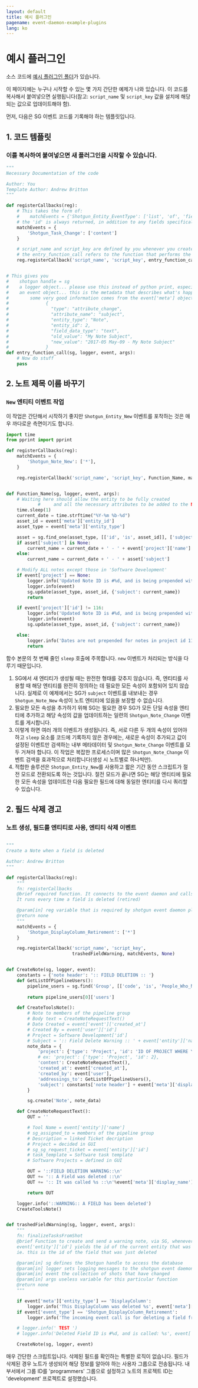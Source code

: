 ```yaml
---
layout: default
title: 예시 플러그인
pagename: event-daemon-example-plugins
lang: ko
---
```


# 예시 플러그인

소스 코드에 [예시 플러그인 폴더](https://github.com/shotgunsoftware/shotgunEvents/tree/master/src/examplePlugins)가 있습니다.

이 페이지에는 누구나 시작할 수 있는 몇 가지 간단한 예제가 나와 있습니다. 이 코드를 복사해서 붙여넣으면 실행됩니다(참고: `script_name` 및 `script_key` 값을 설치에 해당되는 값으로 업데이트해야 함).

먼저, 다음은 SG 이벤트 코드를 기록해야 하는 템플릿입니다.

## 1. 코드 템플릿

### 이를 복사하여 붙여넣으면 새 플러그인을 시작할 수 있습니다.

```python
"""
Necessary Documentation of the code

Author: You
Template Author: Andrew Britton
"""

def registerCallbacks(reg):
    # This takes the form of:
    #    matchEvents = {'Shotgun_Entity_EventType': ['list', 'of', 'field', 'names', 'you', 'need', 'sg_custom_field']}
    # the 'id' is always returned, in addition to any fields specifically requested by your callback
    matchEvents = {
        'Shotgun_Task_Change': ['content']
    }

    # script_name and script_key are defined by you whenever you create a SG script
    # the entry_function_call refers to the function that performs the work of the event plugin
    reg.registerCallback('script_name', 'script_key', entry_function_call, matchEvents, None)


# This gives you
#    shotgun handle = sg
#    a logger object... please use this instead of python print, especially if you respect your time and your fellow developers
#    an event object... this is the metadata that describes what's happening with the particular event.
#        some very good information comes from the event['meta'] object, below is the example event['meta'] data from the subject renamer plugin
#              {
#                "type": "attribute_change",
#                "attribute_name": "subject",
#                "entity_type": "Note",
#                "entity_id": 2,
#                "field_data_type": "text",
#                "old_value": "My Note Subject",
#                "new_value": "2017-05 May-09 - My Note Subject"
#              }
def entry_function_call(sg, logger, event, args):
    # Now do stuff
    pass
```

## 2. 노트 제목 이름 바꾸기

### `New` 엔티티 이벤트 작업

이 작업은 간단해서 시작하기 좋지만 `Shotgun_Entity_New` 이벤트를 포착하는 것은 매우 까다로운 측면이기도 합니다.

```python
import time
from pprint import pprint

def registerCallbacks(reg):
    matchEvents = {
        'Shotgun_Note_New': ['*'],
    }

    reg.registerCallback('script_name', 'script_key', Function_Name, matchEvents, None)


def Function_Name(sg, logger, event, args):
    # Waiting here should allow the entity to be fully created
            #     and all the necessary attributes to be added to the NOTE entity
    time.sleep(1)
    current_date = time.strftime("%Y-%m %b-%d")
    asset_id = event['meta']['entity_id']
    asset_type = event['meta']['entity_type']

    asset = sg.find_one(asset_type, [['id', 'is', asset_id]], ['subject'])
    if asset['subject'] is None:
        current_name = current_date + ' - ' + event['project']['name'] + ' - ' + event['user']['name']
    else:
        current_name = current_date + ' - ' + asset['subject']

    # Modify ALL notes except those in 'Software Development'
    if event['project'] == None:
        logger.info('Updated Note ID is #%d, and is being prepended with "%s"', asset_id, current_date)
        logger.info(event)
        sg.update(asset_type, asset_id, {'subject': current_name})
        return

    if event['project']['id'] != 116:
        logger.info('Updated Note ID is #%d, and is being prepended with "%s"', asset_id, current_date)
        logger.info(event)
        sg.update(asset_type, asset_id, {'subject': current_name})

    else:
        logger.info('Dates are not prepended for notes in project id 116 - Software Development')
        return
```

함수 본문의 첫 번째 줄인 `sleep` 호출에 주목합니다. `new` 이벤트가 처리되는 방식을 다루기 때문입니다.

1. SG에서 새 엔티티가 생성될 때는 완전한 형태를 갖추지 않습니다. 즉, 엔티티를 사용할 때 해당 엔티티를 완전히 정의하는 데 필요한 모든 속성이 포함되어 있지 않습니다. 실제로 이 예제에서는 SG가 `subject` 이벤트를 내보내는 경우 `Shotgun_Note_New` 속성이 노트 엔티티에 있음을 보장할 수 없습니다.
2. 필요한 모든 속성을 추가하기 위해 SG는 필요한 경우 SG가 모든 단일 속성을 엔티티에 추가하고 해당 속성의 값을 업데이트하는 일련의 `Shotgun_Note_Change` 이벤트를 게시합니다.
3. 이렇게 하면 여러 개의 이벤트가 생성됩니다. 즉, 서로 다른 두 개의 속성이 있어야 하고 `sleep` 요소를 코드에 기록하지 않은 경우에는, 새로운 속성이 추가되고 값이 설정된 이벤트만 검색하는 내부 메타데이터 및 `Shotgun_Note_Change` 이벤트를 모두 거쳐야 합니다. 이 작업은 복잡한 프로세스이며 많은 `Shotgun_Note_Change` 이벤트 검색을 효과적으로 처리합니다(생성 시 노트별로 하나씩만).
4. 적합한 솔루션은 `Shotgun_Entity_New`를 사용하고 짧은 기간 동안 스크립트가 절전 모드로 전환되도록 하는 것입니다. 절전 모드가 끝나면 SG는 해당 엔티티에 필요한 모든 속성을 업데이트한 다음 필요한 필드에 대해 동일한 엔티티를 다시 쿼리할 수 있습니다.

## 2. 필드 삭제 경고

### 노트 생성, 필드를 엔티티로 사용, 엔티티 삭제 이벤트

```python

"""
Create a Note when a field is deleted

Author: Andrew Britton
"""

def registerCallbacks(reg):
    """
    fn: registerCallbacks
    @brief required function. It connects to the event daemon and calls the trashedFieldWarning Function.
    It runs every time a field is deleted (retired)

    @param[in] reg variable that is required by shotgun event daemon plugins
    @return none
    """
    matchEvents = {
        'Shotgun_DisplayColumn_Retirement': ['*']
    }

    reg.registerCallback('script_name', 'script_key',
                         trashedFieldWarning, matchEvents, None)


def CreateNote(sg, logger, event):
    constants = {'note header': ':: FIELD DELETION :: '}
    def GetListOfPipelineUsers():
        pipeline_users = sg.find('Group', [['code', 'is', 'People_Who_Need_to_Know']], ['code', 'users', 'addressings_to',
                                                                         'sg_ticket_type', 'sg_priority'])
        return pipeline_users[0]['users']

    def CreateToolsNote():
        # Note to members of the pipeline group
        # Body text = CreateNoteRequestText()
        # Date Created = event['event']['created_at']
        # Created By = event['user']['id']
        # Project = Software Development['id']
        # Subject = ':: Field Delete Warning :: ' + event['entity']['name']
        note_data = {
            'project': {'type': 'Project', 'id': 'ID OF PROJECT WHERE YOU WANT THE NOTE REPORTED TO'},
            # ex: 'project': {'type': 'Project', 'id': 2},
            'content': CreateNoteRequestText(),
            'created_at': event['created_at'],
            'created_by': event['user'],
            'addressings_to': GetListOfPipelineUsers(),
            'subject': constants['note header'] + event['meta']['display_name']
        }

        sg.create('Note', note_data)

    def CreateNoteRequestText():
        OUT = ''

        # Tool Name = event['entity']['name']
        # sg_assigned_to = members of the pipeline group
        # Description = linked Ticket decription
        # Project = decided in GUI
        # sg_sg_request_ticket = event['entity']['id']
        # task_template = Software task template
        # Software Projects = defined in GUI

        OUT = '::FIELD DELETION WARNING::\n'
        OUT += ':: A Field was deleted ::\n'
        OUT += ':: It was called %s ::\n'%event['meta']['display_name']

        return OUT

    logger.info('::WARNING:: A FIELD has been deleted')
    CreateToolsNote()


def trashedFieldWarning(sg, logger, event, args):
    """
    fn: finalizeTasksFromShot
    @brief Function to create and send a warning note, via SG, whenever a field is deleted
    event['entity']['id'] yields the id of the current entity that was caught by the plugin as having been changed.
    ie. this is the id of the field that was just deleted

    @param[in] sg defines the Shotgun handle to access the database
    @param[in] logger sets logging messages to the shotgun event daemon
    @param[in] event the collection of shots that have changed
    @param[in] args useless variable for this particular function
    @return none
    """

    if event['meta']['entity_type'] == 'DisplayColumn':
        logger.info('This DisplayColumn was deleted %s', event['meta']['display_name'])
    if event['event_type'] == 'Shotgun_DisplayColumn_Retirement':
        logger.info('The incoming event call is for deleting a field from an entity. Field name: %s', event['meta']['display_name'])

    # logger.info(' TEST ')
    # logger.info('Deleted Field ID is #%d, and is called: %s', event['entity']['id'], event['entity']['name'])

    CreateNote(sg, logger, event)
```

매우 간단한 스크립트입니다. 삭제된 필드를 확인하는 특별한 로직이 없습니다. 필드가 삭제된 경우 노트가 생성되어 해당 정보를 알아야 하는 사용자 그룹으로 전송됩니다. 내 부서에서 그룹 ID를 'programmers' 그룹으로 설정하고 노트의 프로젝트 ID는 'development' 프로젝트로 설정했습니다.
